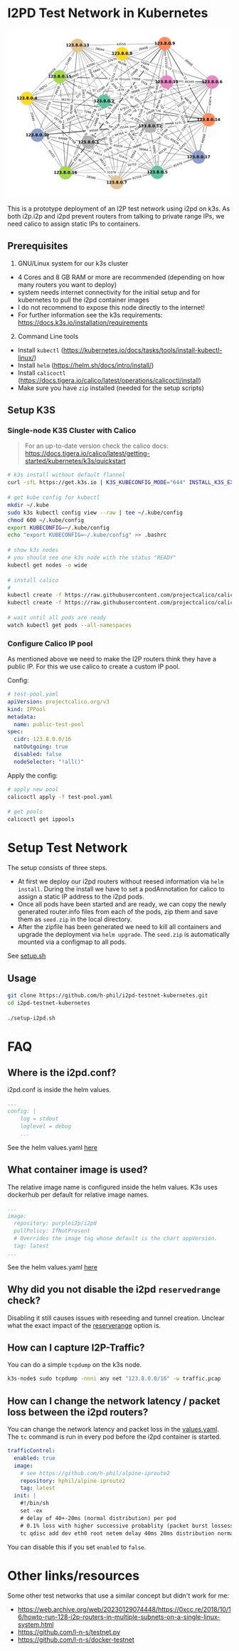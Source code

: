 # I2PD Test Network in Kubernetes

![Traffic](./img/traffic.png)

This is a prototype deployment of an I2P test network using i2pd on k3s. As both i2p.i2p and i2pd prevent routers from talking to private range IPs, we need calico to assign static IPs to containers.

## Prerequisites

1. GNU/Linux system for our k3s cluster 
  - 4 Cores and 8 GB RAM or more are recommended (depending on how many routers you want to deploy)
  - system needs internet connectivity for the initial setup and for kubernetes to pull the i2pd container images
  - I do not recommend to expose this node directly to the internet!
  - For further information see the k3s requirements: https://docs.k3s.io/installation/requirements

2. Command Line tools
  - Install `kubectl` (https://kubernetes.io/docs/tasks/tools/install-kubectl-linux/)
  - Install `helm` (https://helm.sh/docs/intro/install/)
  - Install `calicoctl` (https://docs.tigera.io/calico/latest/operations/calicoctl/install)
  - Make sure you have `zip` installed (needed for the setup scripts)

## Setup K3S

### Single-node K3S Cluster with Calico
> For an up-to-date version check the calico docs: https://docs.tigera.io/calico/latest/getting-started/kubernetes/k3s/quickstart

```bash
# k3s install without default flannel
curl -sfL https://get.k3s.io | K3S_KUBECONFIG_MODE="644" INSTALL_K3S_EXEC="--flannel-backend=none --cluster-cidr=10.4.0.0/16 --disable-network-policy --disable=traefik" sh -

# get kube config for kubectl
mkdir ~/.kube
sudo k3s kubectl config view --raw | tee ~/.kube/config
chmod 600 ~/.kube/config
export KUBECONFIG=~/.kube/config
echo "export KUBECONFIG=~/.kube/config" >> .bashrc

# show k3s nodes
# you should see one k3s node with the status "READY"
kubectl get nodes -o wide 

# install calico
#
kubectl create -f https://raw.githubusercontent.com/projectcalico/calico/v3.27.0/manifests/tigera-operator.yaml
kubectl create -f https://raw.githubusercontent.com/projectcalico/calico/v3.27.0/manifests/custom-resources.yaml

# wait until all pods are ready
watch kubectl get pods --all-namespaces
```

### Configure Calico IP pool

As mentioned above we need to make the I2P routers think they have a public IP.
For this we use calico to create a custom IP pool.

Config:

```yaml
# test-pool.yaml
apiVersion: projectcalico.org/v3
kind: IPPool
metadata:
  name: public-test-pool
spec:
  cidr: 123.8.0.0/16
  natOutgoing: true
  disabled: false
  nodeSelector: "!all()"
```

Apply the config:

```bash
# apply new pool
calicoctl apply -f test-pool.yaml

# get pools
calicoctl get ippools
```

# Setup Test Network

The setup consists of three steps. 
- At first we deploy our i2pd routers without reesed information via `helm install`. During the install we have to set a podAnnotation for calico to assign a static IP address to the i2pd pods.
- Once all pods have been started and are ready, we can copy the newly generated router.info files from each of the pods, zip them and save them as `seed.zip` in the local directory.
- After the zipfile has been generated we need to kill all containers and upgrade the deployment via `helm upgrade`.
The `seed.zip` is automatically mounted via a configmap to all pods.

See [setup.sh](/helm/i2pd-chart/setup.sh)

## Usage 

```bash
git clone https://github.com/h-phil/i2pd-testnet-kubernetes.git
cd i2pd-testnet-kubernetes

./setup-i2pd.sh
```

# FAQ

## Where is the i2pd.conf?

i2pd.conf is inside the helm values.

```yaml
...
config: |
    log = stdout
    loglevel = debug
    ...
```

See the helm values.yaml [here](./helm/i2pd-chart/values.yaml)

## What container image is used? 

The relative image name is configured inside the helm values.
K3s uses dockerhub per default for relative image names.

```yaml
...
image:
  repository: purplei2p/i2pd
  pullPolicy: IfNotPresent
  # Overrides the image tag whose default is the chart appVersion.
  tag: latest
...
```

See the helm values.yaml [here](./helm/i2pd-chart/values.yaml)


## Why did you not disable the i2pd `reservedrange` check?

Disabling it still causes issues with reseeding and tunnel creation.
Unclear what the exact impact of the [reserverange](https://github.com/PurpleI2P/i2pd/blob/fb420bb563a3ebf8803faaa390ba6b2bb840d872/daemon/Daemon.cpp#L301C49-L301C62) option is.

## How can I capture I2P-Traffic?

You can do a simple `tcpdump` on the k3s node.

```bash
k3s-node$ sudo tcpdump -nnni any net "123.8.0.0/16" -w traffic.pcap
```

## How can I change the network latency / packet loss between the i2pd routers?

You can change the network latency and packet loss in the [values.yaml](./helm/i2pd-chart/values.yaml).
The `tc` command is run in every pod before the i2pd container is started.

```yaml
trafficControl:
  enabled: true
  image:
    # see https://github.com/h-phil/alpine-iproute2
    repository: hphil/alpine-iproute2
    tag: latest
  init: |
    #!/bin/sh
    set -ex
    # delay of 40+-20ms (normal distribution) per pod
    # 0.1% loss with higher successive probablity (packet burst lossess)
    tc qdisc add dev eth0 root netem delay 40ms 20ms distribution normal loss 0.1% 25%
```

You can disable this if you set `enabled` to `false`.

# Other links/resources

Some other test networks that use a similar concept but didn't work for me:

- https://web.archive.org/web/20230129074448/https://0xcc.re/2018/10/16/howto-run-128-i2p-routers-in-multiple-subnets-on-a-single-linux-system.html
- https://github.com/l-n-s/testnet.py
- https://github.com/l-n-s/docker-testnet

